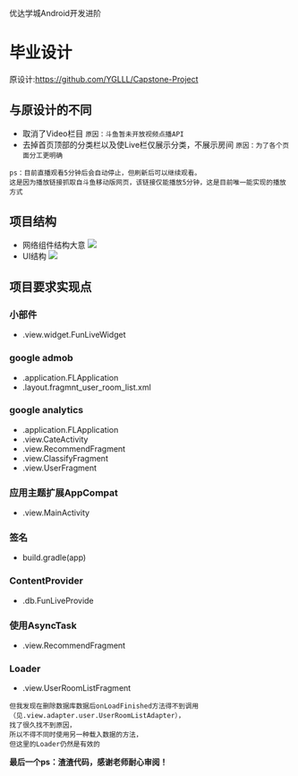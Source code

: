 优达学城Android开发进阶
# 毕业设计
原设计:https://github.com/YGLLL/Capstone-Project
## 与原设计的不同
- 取消了Video栏目
```原因：斗鱼暂未开放视频点播API```
- 去掉首页顶部的分类栏以及使Live栏仅展示分类，不展示房间
```原因：为了各个页面分工更明确```
```
ps：目前直播观看5分钟后会自动停止，但刷新后可以继续观看。
这是因为播放链接抓取自斗鱼移动版网页，该链接仅能播放5分钟，这是目前唯一能实现的播放方式
```

## 项目结构
- 网络组件结构大意
![](Retrofit2.jpg)
- UI结构
![](MainActivity.jpg)

## 项目要求实现点
### 小部件
- .view.widget.FunLiveWidget
### google admob
- .application.FLApplication
- .layout.fragmnt_user_room_list.xml
### google analytics
- .application.FLApplication
- .view.CateActivity
- .view.RecommendFragment
- .view.ClassifyFragment
- .view.UserFragment
### 应用主题扩展AppCompat
- .view.MainActivity
### 签名
- build.gradle(app)
### ContentProvider
- .db.FunLiveProvide
### 使用AsyncTask
- .view.RecommendFragment
### Loader
- .view.UserRoomListFragment
```ps:虽然这里使用了Loader载入数据，
但我发现在删除数据库数据后onLoadFinished方法得不到调用（见.view.adapter.user.UserRoomListAdapter），
找了很久找不到原因，
所以不得不同时使用另一种载入数据的方法，
但这里的Loader仍然是有效的
```

**最后一个ps：渣渣代码，感谢老师耐心审阅！**